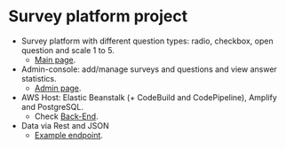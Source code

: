 # Survey platform project

- Survey platform with different question types: radio, checkbox, open question and scale 1 to 5.
  - [Main page](https://awsproject.link).
- Admin-console: add/manage surveys and questions and view answer statistics.
  - [Admin page](https://admin.awsproject.link).
- AWS Host: Elastic Beanstalk (+ CodeBuild and CodePipeline), Amplify and PostgreSQL.
  - Check [Back-End](https://github.com/S1nd5/surveyplatform_backend).
- Data via Rest and JSON
  - [Example endpoint](https://json.awsproject.link/surveys). 
